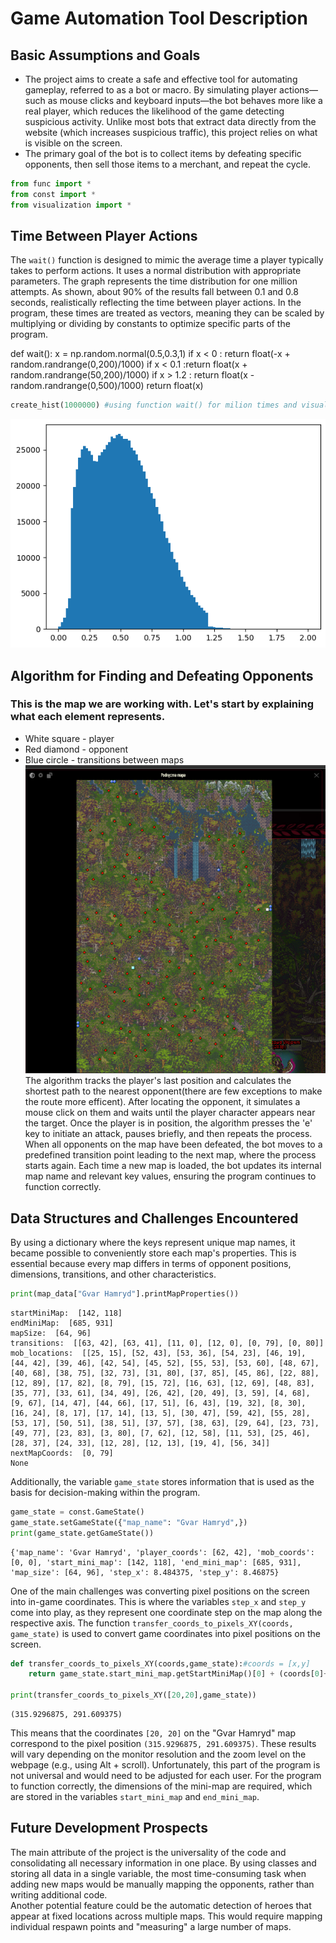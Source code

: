 # Game Automation Tool Description
## Basic Assumptions and Goals
- The project aims to create a safe and effective tool for automating gameplay, referred to as a bot or macro. By simulating player actions—such as mouse clicks and keyboard inputs—the bot behaves more like a real player, which reduces the likelihood of the game detecting suspicious activity. Unlike most bots that extract data directly from the website (which increases suspicious traffic), this project relies on what is visible on the screen. 
- The primary goal of the bot is to collect items by defeating specific opponents, then sell those items to a merchant, and repeat the cycle.



```python
from func import *
from const import *
from visualization import *
```

## Time Between Player Actions
The `wait()` function is designed to mimic the average time a player typically takes to perform actions. It uses a normal distribution with appropriate parameters. The graph represents the time distribution for one million attempts. As shown, about 90% of the results fall between 0.1 and 0.8 seconds, realistically reflecting the time between player actions. In the program, these times are treated as vectors, meaning they can be scaled by multiplying or dividing by constants to optimize specific parts of the program.

def wait():
    x = np.random.normal(0.5,0.3,1)
    if x < 0 :  return float(-x + random.randrange(0,200)/1000)
    if x < 0.1 :return float(x + random.randrange(50,200)/1000) 
    if x > 1.2 : return float(x - random.randrange(0,500)/1000)
    return float(x)


```python
create_hist(1000000) #using function wait() for milion times and visualization
```


    
![png](jpgs/output_4_0.png)
    


## Algorithm for Finding and Defeating Opponents
### This is the map we are working with. Let's start by explaining what each element represents.
- White square - player
- Red diamond - opponent
- Blue circle - transitions between maps<br>
![mapa_bot.png](jpgs/6b47062f-0231-4dfb-9f0a-e47709b0958b.png)<br>
The algorithm tracks the player's last position and calculates the shortest path to the nearest opponent(there are few exceptions to make the route more efficent). After locating the opponent, it simulates a mouse click on them and waits until the player character appears near the target. Once the player is in position, the algorithm presses the 'e' key to initiate an attack, pauses briefly, and then repeats the process. When all opponents on the map have been defeated, the bot moves to a predefined transition point leading to the next map, where the process starts again. Each time a new map is loaded, the bot updates its internal map name and relevant key values, ensuring the program continues to function correctly.


## Data Structures and Challenges Encountered
By using a dictionary where the keys represent unique map names, it became possible to conveniently store each map's properties. This is essential because every map differs in terms of opponent positions, dimensions, transitions, and other characteristics.



```python
print(map_data["Gvar Hamryd"].printMapProperties())
```

    startMiniMap:  [142, 118]
    endMiniMap:  [685, 931]
    mapSize:  [64, 96]
    transitions:  [[63, 42], [63, 41], [11, 0], [12, 0], [0, 79], [0, 80]]
    mob_locations:  [[25, 15], [52, 43], [53, 36], [54, 23], [46, 19], [44, 42], [39, 46], [42, 54], [45, 52], [55, 53], [53, 60], [48, 67], [40, 68], [38, 75], [32, 73], [31, 80], [37, 85], [45, 86], [22, 88], [12, 89], [17, 82], [8, 79], [15, 72], [16, 63], [12, 69], [48, 83], [35, 77], [33, 61], [34, 49], [26, 42], [20, 49], [3, 59], [4, 68], [9, 67], [14, 47], [44, 66], [17, 51], [6, 43], [19, 32], [8, 30], [16, 24], [8, 17], [17, 14], [13, 5], [30, 47], [59, 42], [55, 28], [53, 17], [50, 51], [38, 51], [37, 57], [38, 63], [29, 64], [23, 73], [49, 77], [23, 83], [3, 80], [7, 62], [12, 58], [11, 53], [25, 46], [28, 37], [24, 33], [12, 28], [12, 13], [19, 4], [56, 34]]
    nextMapCoords:  [0, 79]
    None
    

Additionally, the variable `game_state` stores information that is used as the basis for decision-making within the program.


```python
game_state = const.GameState()
game_state.setGameState({"map_name": "Gvar Hamryd",})
print(game_state.getGameState())
```

    {'map_name': 'Gvar Hamryd', 'player_coords': [62, 42], 'mob_coords': [0, 0], 'start_mini_map': [142, 118], 'end_mini_map': [685, 931], 'map_size': [64, 96], 'step_x': 8.484375, 'step_y': 8.46875}
    

One of the main challenges was converting pixel positions on the screen into in-game coordinates. This is where the variables `step_x` and `step_y` come into play, as they represent one coordinate step on the map along the respective axis. The function `transfer_coords_to_pixels_XY(coords, game_state)` is used to convert game coordinates into pixel positions on the screen.


```python
def transfer_coords_to_pixels_XY(coords,game_state):#coords = [x,y]
    return game_state.start_mini_map.getStartMiniMap()[0] + (coords[0]+0.5) * game_state.map_size.getStepX(), game_state.start_mini_map.getStartMiniMap()[1] + (coords[1]+0.5) * game_state.map_size.getStepY()

print(transfer_coords_to_pixels_XY([20,20],game_state))
```

    (315.9296875, 291.609375)
    

This means that the coordinates `[20, 20]` on the "Gvar Hamryd" map correspond to the pixel position `(315.9296875, 291.609375)`. These results will vary depending on the monitor resolution and the zoom level on the webpage (e.g., using Alt + scroll). Unfortunately, this part of the program is not universal and would need to be adjusted for each user. For the program to function correctly, the dimensions of the mini-map are required, which are stored in the variables `start_mini_map` and `end_mini_map`.

## Future Development Prospects
The main attribute of the project is the universality of the code and consolidating all necessary information in one place. By using classes and storing all data in a single variable, the most time-consuming task when adding new maps would be manually mapping the opponents, rather than writing additional code. <br>
Another potential feature could be the automatic detection of heroes that appear at fixed locations across multiple maps. This would require mapping individual respawn points and "measuring" a large number of maps.



```python

```
